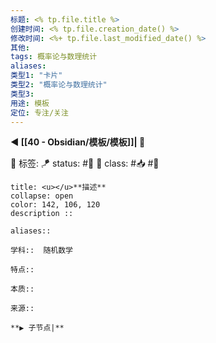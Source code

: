 ```yaml
---
标题: <% tp.file.title %>
创建时间: <% tp.file.creation_date() %>
修改时间: <%+ tp.file.last_modified_date() %>
其他:
tags: 概率论与数理统计
aliases: 
类型1: "卡片"
类型2: "概率论与数理统计"
类型3:
用途: 模板
定位: 专注/关注
---
```


**◀️ [[40 - Obsidian/模板/模板]]| 📎** 

🧩 标签:
🪁 status: #🌸  🎏 class: #📥 #📇  

```ad-info
title: <u></u>**描述**
collapse: open
color: 142, 106, 120
description :: 

aliases:: 

学科::  随机数学

特点:: 

本质:: 

来源::

**▶️ 子节点|**

```